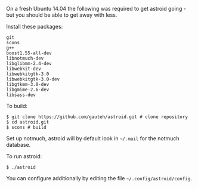 On a fresh Ubuntu 14.04 the following was required to get astroid going - but you should be able to get away with less.

Install these packages:
```
git
scons
g++
boost1.55-all-dev
libnotmuch-dev 
libglibmm-2.4-dev 
libwebkit-dev 
libwebkitgtk-3.0 
libwebkitgtk-3.0-dev 
libgtkmm-3.0-dev 
libgmime-2.6-dev
libsass-dev
```

To build:
```
$ git clone https://github.com/gauteh/astroid.git # clone repository
$ cd astroid.git
$ scons # build
```

Set up notmuch, astroid will by default look in `~/.mail` for the notmuch database.

To run astroid:
```
$ ./astroid
```

You can configure additionally by editing the file `~/.config/astroid/config`.